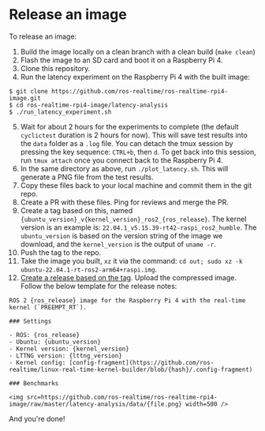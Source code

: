 Release an image
================

To release an image:

1. Build the image locally on a clean branch with a clean build (`make clean`)
2. Flash the image to an SD card and boot it on a Raspberry Pi 4.
3. Clone this repository.
4. Run the latency experiment on the Raspberry Pi 4 with the built image:

```
$ git clone https://github.com/ros-realtime/ros-realtime-rpi4-image.git
$ cd ros-realtime-rpi4-image/latency-analysis
$ ./run_latency_experiment.sh
```

5. Wait for about 2 hours for the experiments to complete (the default
   `cyclictest` duration is 2 hours for now). This will save test results into
   the `data` folder as a `.log` file. You can detach the tmux session by
   pressing the key sequence: `CTRL+b`, then `d`. To get back into this
   session, run `tmux attach` once you connect back to the Raspberry Pi 4.
6. In the same directory as above, run `./plot_latency.sh`. This will generate
   a PNG file from the test results.
7. Copy these files back to your local machine and commit them in the git repo.
8. Create a PR with these files. Ping for reviews and merge the PR.
9. Create a tag based on this, named
   `{ubuntu_version}_v{kernel_version}_ros2_{ros_release}`. The kernel version is an example is:
   `22.04.1_v5.15.39-rt42-raspi_ros2_humble`. The `ubuntu_version` is based on
   the version string of the image we download, and the `kernel_version` is the
   output of `uname -r`.
10. Push the tag to the repo.
11. Take the image you built, `xz` it via the command: `cd out; sudo xz -k ubuntu-22.04.1-rt-ros2-arm64+raspi.img`.
12. [Create a release based on the tag](https://github.com/ros-realtime/ros-realtime-rpi4-image/releases/new). Upload the compressed image. Follow the below template for the release notes:

```
ROS 2 {ros_release} image for the Raspberry Pi 4 with the real-time kernel (`PREEMPT_RT`).

### Settings

- ROS: {ros_release}
- Ubuntu: {ubuntu_version}
- Kernel version: {kernel_version}
- LTTNG version: {lttng_version}
- Kernel config: [config-fragment](https://github.com/ros-realtime/linux-real-time-kernel-builder/blob/{hash}/.config-fragment)

### Benchmarks

<img src=https://github.com/ros-realtime/ros-realtime-rpi4-image/raw/master/latency-analysis/data/{file.png} width=500 />
```

And you're done!
